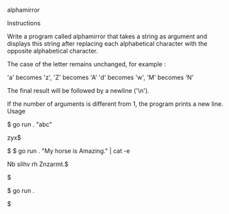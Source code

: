 alphamirror

Instructions

Write a program called alphamirror that takes a string as argument and displays this string after replacing each alphabetical character with the opposite alphabetical character.

The case of the letter remains unchanged, for example :

'a' becomes 'z', 'Z' becomes 'A' 'd' becomes 'w', 'M' becomes 'N'

The final result will be followed by a newline ('\n').

If the number of arguments is different from 1, the program prints a new line.
Usage


$ go run . "abc"

zyx$

$
$ go run . "My horse is Amazing." | cat -e

Nb slihv rh Znzarmt.$

$

$ go run .

$
